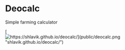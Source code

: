 # Deocalc

Simple farming calculator

[![https://shlavik.github.io/deocalc/](public/deocalc.png "shlavik.github.io/deocalc/")](https://shlavik.github.io/deocalc/)
